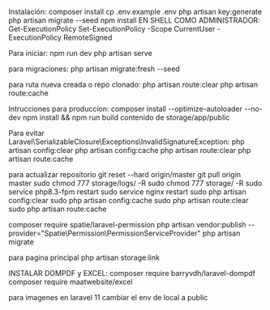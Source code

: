Instalación: composer install cp .env.example .env php artisan key:generate php artisan migrate --seed npm install EN SHELL COMO ADMINISTRADOR: Get-ExecutionPolicy Set-ExecutionPolicy -Scope CurrentUser -ExecutionPolicy RemoteSigned

Para iniciar: npm run dev php artisan serve

para migraciones: php artisan migrate:fresh --seed

para ruta nueva creada o repo clonado: php artisan route:clear php artisan route:cache

Intrucciones para produccion: composer install --optimize-autoloader --no-dev npm install && npm run build contenido de storage/app/public

Para evitar Laravel\SerializableClosure\Exceptions\InvalidSignatureException: 
php artisan config:clear 
php artisan config:cache 
php artisan route:clear 
php artisan route:cache

para actualizar repositorio git reset --hard origin/master git pull origin master sudo chmod 777 storage/logs/ -R sudo chmod 777 storage/ -R sudo service php8.3-fpm restart sudo service nginx restart sudo php artisan config:clear sudo php artisan config:cache sudo php artisan route:clear sudo php artisan route:cache

composer require spatie/laravel-permission
php artisan vendor:publish --provider="Spatie\Permission\PermissionServiceProvider"
php artisan migrate


para pagina principal php artisan storage:link

INSTALAR DOMPDF y EXCEL:
composer require barryvdh/laravel-dompdf 
composer require maatwebsite/excel

para imagenes en laravel 11 cambiar el env de local a public